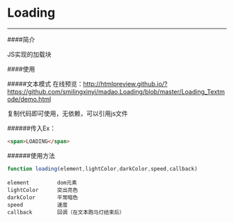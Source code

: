 # Loading

---
####简介

JS实现的加载块

####使用

#####文本模式
在线预览：<http://htmlpreview.github.io/?https://github.com/smilingxinyi/madao.Loading/blob/master/Loading_Textmode/demo.html>

复制代码即可使用，无依赖，可以引用js文件

######传入Ex：

```html
<span>LOADING</span>
```

######使用方法

```javascript
function loading(element,lightColor,darkColor,speed,callback)
```

	element 		dom元素
	lightColor 		突出亮色
	darkColor 		平常暗色
	speed 			速度
	callback		回调（在文本跑马灯结束后）
	
